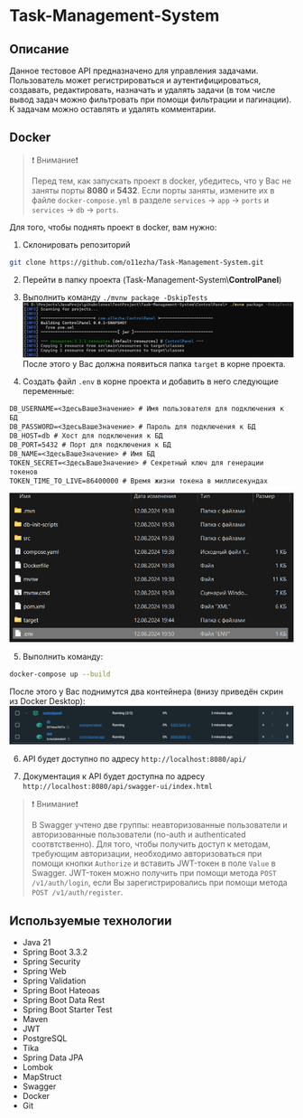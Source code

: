 # Task-Management-System

## Описание
Данное тестовое API предназначено для управления задачами. 
Пользователь может регистрироваться и аутентифицироваться, создавать, редактировать, назначать и удалять задачи (в том числе вывод задач можно фильтровать при помощи фильтрации и пагинации). 
К задачам можно оставлять и удалять комментарии.

## Docker
> ❗️ Внимание❗ ️
>
> Перед тем, как запускать проект в docker, убедитесь, что у Вас не заняты порты **8080** и **5432**.
> Если порты заняты, измените их в файле `docker-compose.yml` в разделе `services` -> `app` -> `ports` и `services` -> `db` -> `ports`.

Для того, чтобы поднять проект в docker, вам нужно:

1. Склонировать репозиторий
```bash
git clone https://github.com/o11ezha/Task-Management-System.git
```

2. Перейти в папку проекта (Task-Management-System\\**ControlPanel**)

3. Выполнить команду `./mvnw package -DskipTests` 
![Запуск команды](https://github.com/o11ezha/Task-Management-System/raw/assets/ControlPanel/assets/Снимок%20экрана%202024-08-12%20194525.png)
После этого у Вас должна появиться папка `target` в корне проекта.

4. Создать файл `.env` в корне проекта и добавить в него следующие переменные:
```
DB_USERNAME=<ЗдесьВашеЗначение> # Имя пользователя для подключения к БД
DB_PASSWORD=<ЗдесьВашеЗначение> # Пароль для подключения к БД
DB_HOST=db # Хост для подключения к БД
DB_PORT=5432 # Порт для подключения к БД
DB_NAME=<ЗдесьВашеЗначение> # Имя БД
TOKEN_SECRET=<ЗдесьВашеЗначение> # Секретный ключ для генерации токенов
TOKEN_TIME_TO_LIVE=86400000 # Время жизни токена в миллисекундах
```
![Файл .env](https://github.com/o11ezha/Task-Management-System/raw/assets/ControlPanel/assets/Снимок%20экрана%202024-08-12%20195248.png)

5. Выполнить команду:
```bash
docker-compose up --build
```
После этого у Вас поднимутся два контейнера (внизу приведён скрин из Docker Desktop):
![Скрин из Docker Desktop с двумя контейнерами](https://github.com/o11ezha/Task-Management-System/raw/assets/ControlPanel/assets/Снимок%20экрана%202024-08-12%20195433.png)

6. API будет доступно по адресу `http://localhost:8080/api/`

7. Документация к API будет доступна по адресу `http://localhost:8080/api/swagger-ui/index.html`

> ❗️ Внимание❗ ️
>
> В Swagger учтено две группы: неавторизованные пользователи и авторизованные пользователи (no-auth и authenticated соотвтственно).
> Для того, чтобы получить доступ к методам, требующим авторизации, необходимо авторизоваться при помощи кнопки `Authorize` и вставить JWT-токен в поле `Value` в Swagger.
> JWT-токен можно получить при помощи метода `POST /v1/auth/login`, если Вы зарегистрировались при помощи метода `POST /v1/auth/register`.

## Используемые технологии
- Java 21
- Spring Boot 3.3.2
- Spring Security
- Spring Web
- Spring Validation
- Spring Boot Hateoas
- Spring Boot Data Rest
- Spring Boot Starter Test
- Maven
- JWT
- PostgreSQL
- Tika
- Spring Data JPA
- Lombok
- MapStruct
- Swagger
- Docker
- Git
